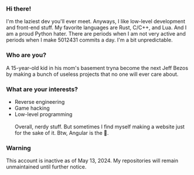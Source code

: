 ### Hi there!
I'm the laziest dev you'll ever meet. Anyways, I like low-level development and front-end stuff. My favorite languages are Rust, C/C++, and Lua. And I am a proud Python hater.
There are periods when I am not very active and periods when I make 5012431 commits a day. I'm a bit unpredictable.
### Who are you?
A 15-year-old kid in his mom's basement tryna become the next Jeff Bezos by making a bunch of useless projects that no one will ever care about.
### What are your interests?
- Reverse engineering
- Game hacking
- Low-level programming \
\
Overall, nerdy stuff. But sometimes I find myself making a website just for the sake of it. Btw, Angular is the 🐐.
### Warning
This account is inactive as of May 13, 2024. My repositories will remain unmaintained until further notice.
<!--
**raycast6000/raycast6000** is a ✨ _special_ ✨ repository because its `README.md` (this file) appears on your GitHub profile.

Here are some ideas to get you started:

- 🔭 I’m currently working on ...
- 🌱 I’m currently learning ...
- 👯 I’m looking to collaborate on ...
- 🤔 I’m looking for help with ...
- 💬 Ask me about ...
- 📫 How to reach me: ...
- 😄 Pronouns: ...
- ⚡ Fun fact: ...
-->
